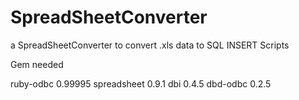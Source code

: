 SpreadSheetConverter
====================

a SpreadSheetConverter to convert .xls data to SQL INSERT Scripts

Gem needed

ruby-odbc 0.99995
spreadsheet 0.9.1
dbi 0.4.5
dbd-odbc 0.2.5
